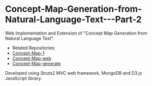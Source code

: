 # Concept-Map-Generation-from-Natural-Language-Text---Part-2
Web Implementation and Extension of "Concept Map Generation from Natural Language Text".

* Related Repositories:
 * [Concept-Map-1](https://github.com/amankaushik/Concept-Map-Generation-from-Natural-Language-Text---Part-1)
 * [Concept-Map-web](https://github.com/amankaushik/web)
 * [Concept-Map-generate](https://github.com/amankaushik/generate)

Developed using Struts2 MVC web framework, MongoDB and D3.js JavaScript library.
